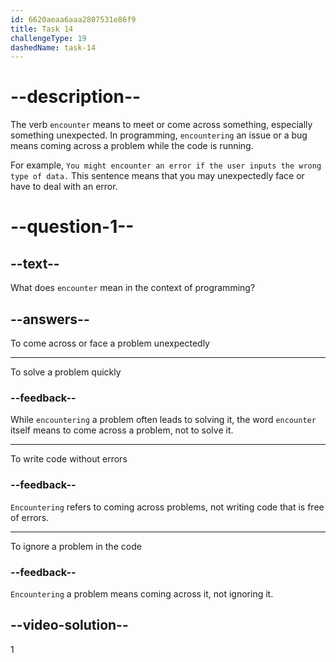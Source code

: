 ```yaml
---
id: 6620aeaa6aaa2807531e86f9
title: Task 14
challengeType: 19
dashedName: task-14
---
```


# --description--

The verb `encounter` means to meet or come across something, especially something unexpected. In programming, `encountering` an issue or a bug means coming across a problem while the code is running.

For example, `You might encounter an error if the user inputs the wrong type of data.` This sentence means that you may unexpectedly face or have to deal with an error.

# --question-1--

## --text--

What does `encounter` mean in the context of programming?

## --answers--

To come across or face a problem unexpectedly

---

To solve a problem quickly

### --feedback--

While `encountering` a problem often leads to solving it, the word `encounter` itself means to come across a problem, not to solve it.

---

To write code without errors

### --feedback--

`Encountering` refers to coming across problems, not writing code that is free of errors.

---

To ignore a problem in the code

### --feedback--

`Encountering` a problem means coming across it, not ignoring it.

## --video-solution--

1
